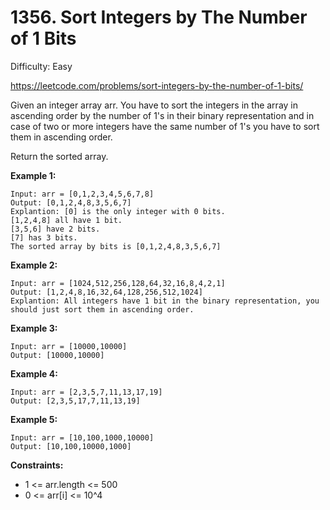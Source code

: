 # 1356. Sort Integers by The Number of 1 Bits

Difficulty: Easy

https://leetcode.com/problems/sort-integers-by-the-number-of-1-bits/

Given an integer array arr. You have to sort the integers in the array in ascending order by the number of 1's in their binary representation and in case of two or more integers have the same number of 1's you have to sort them in ascending order.

Return the sorted array.

**Example 1:**
```
Input: arr = [0,1,2,3,4,5,6,7,8]
Output: [0,1,2,4,8,3,5,6,7]
Explantion: [0] is the only integer with 0 bits.
[1,2,4,8] all have 1 bit.
[3,5,6] have 2 bits.
[7] has 3 bits.
The sorted array by bits is [0,1,2,4,8,3,5,6,7]
```

**Example 2:**
```
Input: arr = [1024,512,256,128,64,32,16,8,4,2,1]
Output: [1,2,4,8,16,32,64,128,256,512,1024]
Explantion: All integers have 1 bit in the binary representation, you should just sort them in ascending order.
```

**Example 3:**
```
Input: arr = [10000,10000]
Output: [10000,10000]
```

**Example 4:**
```
Input: arr = [2,3,5,7,11,13,17,19]
Output: [2,3,5,17,7,11,13,19]
```

**Example 5:**
```
Input: arr = [10,100,1000,10000]
Output: [10,100,10000,1000]
```

**Constraints:**

* 1 <= arr.length <= 500
* 0 <= arr[i] <= 10^4
